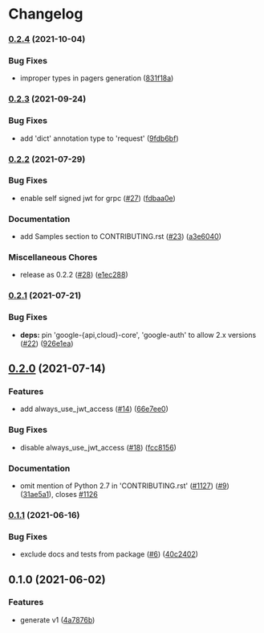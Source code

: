 # Changelog

### [0.2.4](https://www.github.com/googleapis/python-essential-contacts/compare/v0.2.3...v0.2.4) (2021-10-04)


### Bug Fixes

* improper types in pagers generation ([831f18a](https://www.github.com/googleapis/python-essential-contacts/commit/831f18afd43d83310699352e7467641c4dc9a79a))

### [0.2.3](https://www.github.com/googleapis/python-essential-contacts/compare/v0.2.2...v0.2.3) (2021-09-24)


### Bug Fixes

* add 'dict' annotation type to 'request' ([9fdb6bf](https://www.github.com/googleapis/python-essential-contacts/commit/9fdb6bfa9457ec4faf0463920c08c5eb2bd1407b))

### [0.2.2](https://www.github.com/googleapis/python-essential-contacts/compare/v0.2.1...v0.2.2) (2021-07-29)


### Bug Fixes

* enable self signed jwt for grpc ([#27](https://www.github.com/googleapis/python-essential-contacts/issues/27)) ([fdbaa0e](https://www.github.com/googleapis/python-essential-contacts/commit/fdbaa0e78a35657c36b6ec25dbea113cd18e98b0))


### Documentation

* add Samples section to CONTRIBUTING.rst ([#23](https://www.github.com/googleapis/python-essential-contacts/issues/23)) ([a3e6040](https://www.github.com/googleapis/python-essential-contacts/commit/a3e6040d854e213620031c65276997dd39bce428))


### Miscellaneous Chores

* release as 0.2.2 ([#28](https://www.github.com/googleapis/python-essential-contacts/issues/28)) ([e1ec288](https://www.github.com/googleapis/python-essential-contacts/commit/e1ec2887af5a87395c7af79e07189b35ee13d85f))

### [0.2.1](https://www.github.com/googleapis/python-essential-contacts/compare/v0.2.0...v0.2.1) (2021-07-21)


### Bug Fixes

* **deps:** pin 'google-{api,cloud}-core', 'google-auth' to allow 2.x versions ([#22](https://www.github.com/googleapis/python-essential-contacts/issues/22)) ([926e1ea](https://www.github.com/googleapis/python-essential-contacts/commit/926e1ea935ada48c24cef48df201e279e692e97a))

## [0.2.0](https://www.github.com/googleapis/python-essential-contacts/compare/v0.1.1...v0.2.0) (2021-07-14)


### Features

* add always_use_jwt_access ([#14](https://www.github.com/googleapis/python-essential-contacts/issues/14)) ([66e7ee0](https://www.github.com/googleapis/python-essential-contacts/commit/66e7ee0f82527e33c708949088493ad90e634fb1))


### Bug Fixes

* disable always_use_jwt_access ([#18](https://www.github.com/googleapis/python-essential-contacts/issues/18)) ([fcc8156](https://www.github.com/googleapis/python-essential-contacts/commit/fcc815666514d9827c12507a4e601a409bce2235))


### Documentation

* omit mention of Python 2.7 in 'CONTRIBUTING.rst' ([#1127](https://www.github.com/googleapis/python-essential-contacts/issues/1127)) ([#9](https://www.github.com/googleapis/python-essential-contacts/issues/9)) ([31ae5a1](https://www.github.com/googleapis/python-essential-contacts/commit/31ae5a198e8844bfcc57283da8b26bcef17d6814)), closes [#1126](https://www.github.com/googleapis/python-essential-contacts/issues/1126)

### [0.1.1](https://www.github.com/googleapis/python-essential-contacts/compare/v0.1.0...v0.1.1) (2021-06-16)


### Bug Fixes

* exclude docs and tests from package ([#6](https://www.github.com/googleapis/python-essential-contacts/issues/6)) ([40c2402](https://www.github.com/googleapis/python-essential-contacts/commit/40c2402563118085e92cf9039e5f7be953ae57e8))

## 0.1.0 (2021-06-02)


### Features

* generate v1 ([4a7876b](https://www.github.com/googleapis/python-essential-contacts/commit/4a7876b5636917bae00d5947bf837bdfe042adfa))
